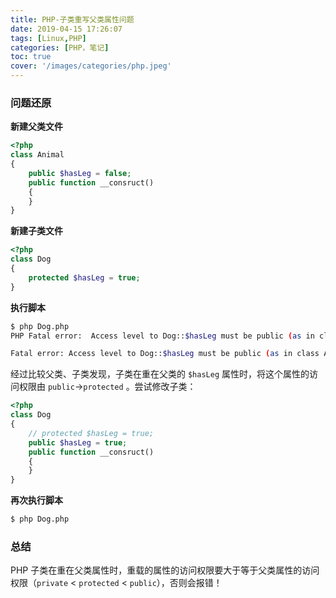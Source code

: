 ```yaml
---
title: PHP-子类重写父类属性问题
date: 2019-04-15 17:26:07
tags: [Linux,PHP]
categories: [PHP，笔记]
toc: true
cover: '/images/categories/php.jpeg'
---
```


### 问题还原

**新建父类文件**

```php
<?php
class Animal
{
	public $hasLeg = false;
    public function __consruct()
    {
    }
}
```

**新建子类文件**

```php
<?php
class Dog
{
    protected $hasLeg = true;
}
```

**执行脚本**

```bash
$ php Dog.php
PHP Fatal error:  Access level to Dog::$hasLeg must be public (as in class Animal) in /www/code/html/test/Dog.php on line 4

Fatal error: Access level to Dog::$hasLeg must be public (as in class Animal) in /www/code/html/test/Dog.php on line 4
```

经过比较父类、子类发现，子类在重在父类的 `$hasLeg` 属性时，将这个属性的访问权限由 `public`→`protected` 。尝试修改子类：

```php
<?php
class Dog
{
    // protected $hasLeg = true;
    public $hasLeg = true;
    public function __consruct()
    {
    }
}
```

**再次执行脚本**

```bash
$ php Dog.php

```

### 总结

PHP 子类在重在父类属性时，重载的属性的访问权限要大于等于父类属性的访问权限（`private` < `protected` < `public`），否则会报错！